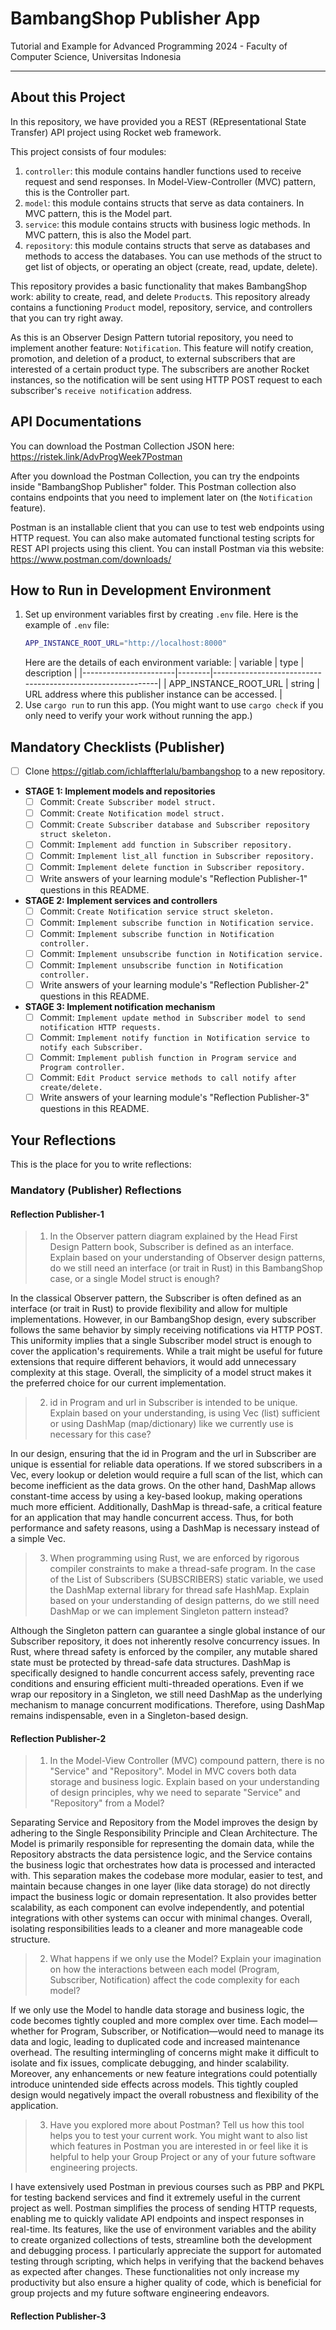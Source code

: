 # BambangShop Publisher App
Tutorial and Example for Advanced Programming 2024 - Faculty of Computer Science, Universitas Indonesia

---

## About this Project
In this repository, we have provided you a REST (REpresentational State Transfer) API project using Rocket web framework.

This project consists of four modules:
1.  `controller`: this module contains handler functions used to receive request and send responses.
    In Model-View-Controller (MVC) pattern, this is the Controller part.
2.  `model`: this module contains structs that serve as data containers.
    In MVC pattern, this is the Model part.
3.  `service`: this module contains structs with business logic methods.
    In MVC pattern, this is also the Model part.
4.  `repository`: this module contains structs that serve as databases and methods to access the databases.
    You can use methods of the struct to get list of objects, or operating an object (create, read, update, delete).

This repository provides a basic functionality that makes BambangShop work: ability to create, read, and delete `Product`s.
This repository already contains a functioning `Product` model, repository, service, and controllers that you can try right away.

As this is an Observer Design Pattern tutorial repository, you need to implement another feature: `Notification`.
This feature will notify creation, promotion, and deletion of a product, to external subscribers that are interested of a certain product type.
The subscribers are another Rocket instances, so the notification will be sent using HTTP POST request to each subscriber's `receive notification` address.

## API Documentations

You can download the Postman Collection JSON here: https://ristek.link/AdvProgWeek7Postman

After you download the Postman Collection, you can try the endpoints inside "BambangShop Publisher" folder.
This Postman collection also contains endpoints that you need to implement later on (the `Notification` feature).

Postman is an installable client that you can use to test web endpoints using HTTP request.
You can also make automated functional testing scripts for REST API projects using this client.
You can install Postman via this website: https://www.postman.com/downloads/

## How to Run in Development Environment
1.  Set up environment variables first by creating `.env` file.
    Here is the example of `.env` file:
    ```bash
    APP_INSTANCE_ROOT_URL="http://localhost:8000"
    ```
    Here are the details of each environment variable:
    | variable              | type   | description                                                |
    |-----------------------|--------|------------------------------------------------------------|
    | APP_INSTANCE_ROOT_URL | string | URL address where this publisher instance can be accessed. |
2.  Use `cargo run` to run this app.
    (You might want to use `cargo check` if you only need to verify your work without running the app.)

## Mandatory Checklists (Publisher)
-   [ ] Clone https://gitlab.com/ichlaffterlalu/bambangshop to a new repository.
-   **STAGE 1: Implement models and repositories**
    -   [ ] Commit: `Create Subscriber model struct.`
    -   [ ] Commit: `Create Notification model struct.`
    -   [ ] Commit: `Create Subscriber database and Subscriber repository struct skeleton.`
    -   [ ] Commit: `Implement add function in Subscriber repository.`
    -   [ ] Commit: `Implement list_all function in Subscriber repository.`
    -   [ ] Commit: `Implement delete function in Subscriber repository.`
    -   [ ] Write answers of your learning module's "Reflection Publisher-1" questions in this README.
-   **STAGE 2: Implement services and controllers**
    -   [ ] Commit: `Create Notification service struct skeleton.`
    -   [ ] Commit: `Implement subscribe function in Notification service.`
    -   [ ] Commit: `Implement subscribe function in Notification controller.`
    -   [ ] Commit: `Implement unsubscribe function in Notification service.`
    -   [ ] Commit: `Implement unsubscribe function in Notification controller.`
    -   [ ] Write answers of your learning module's "Reflection Publisher-2" questions in this README.
-   **STAGE 3: Implement notification mechanism**
    -   [ ] Commit: `Implement update method in Subscriber model to send notification HTTP requests.`
    -   [ ] Commit: `Implement notify function in Notification service to notify each Subscriber.`
    -   [ ] Commit: `Implement publish function in Program service and Program controller.`
    -   [ ] Commit: `Edit Product service methods to call notify after create/delete.`
    -   [ ] Write answers of your learning module's "Reflection Publisher-3" questions in this README.

## Your Reflections
This is the place for you to write reflections:

### Mandatory (Publisher) Reflections

#### Reflection Publisher-1

> 1. In the Observer pattern diagram explained by the Head First Design Pattern book, Subscriber is defined as an interface. Explain based on your understanding of Observer design patterns, do we still need an interface (or trait in Rust) in this BambangShop case, or a single Model struct is enough?

In the classical Observer pattern, the Subscriber is often defined as an interface (or trait in Rust) to provide flexibility and allow for multiple implementations. However, in our BambangShop design, every subscriber follows the same behavior by simply receiving notifications via HTTP POST. This uniformity implies that a single Subscriber model struct is enough to cover the application's requirements. While a trait might be useful for future extensions that require different behaviors, it would add unnecessary complexity at this stage. Overall, the simplicity of a model struct makes it the preferred choice for our current implementation.

> 2. id in Program and url in Subscriber is intended to be unique. Explain based on your understanding, is using Vec (list) sufficient or using DashMap (map/dictionary) like we currently use is necessary for this case?

In our design, ensuring that the id in Program and the url in Subscriber are unique is essential for reliable data operations. If we stored subscribers in a Vec, every lookup or deletion would require a full scan of the list, which can become inefficient as the data grows. On the other hand, DashMap allows constant-time access by using a key-based lookup, making operations much more efficient. Additionally, DashMap is thread-safe, a critical feature for an application that may handle concurrent access. Thus, for both performance and safety reasons, using a DashMap is necessary instead of a simple Vec.

> 3. When programming using Rust, we are enforced by rigorous compiler constraints to make a thread-safe program. In the case of the List of Subscribers (SUBSCRIBERS) static variable, we used the DashMap external library for thread safe HashMap. Explain based on your understanding of design patterns, do we still need DashMap or we can implement Singleton pattern instead?

Although the Singleton pattern can guarantee a single global instance of our Subscriber repository, it does not inherently resolve concurrency issues. In Rust, where thread safety is enforced by the compiler, any mutable shared state must be protected by thread-safe data structures. DashMap is specifically designed to handle concurrent access safely, preventing race conditions and ensuring efficient multi-threaded operations. Even if we wrap our repository in a Singleton, we still need DashMap as the underlying mechanism to manage concurrent modifications. Therefore, using DashMap remains indispensable, even in a Singleton-based design.

#### Reflection Publisher-2

> 1. In the Model-View Controller (MVC) compound pattern, there is no "Service" and "Repository". Model in MVC covers both data storage and business logic. Explain based on your understanding of design principles, why we need to separate "Service" and "Repository" from a Model?

Separating Service and Repository from the Model improves the design by adhering to the Single Responsibility Principle and Clean Architecture. The Model is primarily responsible for representing the domain data, while the Repository abstracts the data persistence logic, and the Service contains the business logic that orchestrates how data is processed and interacted with. This separation makes the codebase more modular, easier to test, and maintain because changes in one layer (like data storage) do not directly impact the business logic or domain representation. It also provides better scalability, as each component can evolve independently, and potential integrations with other systems can occur with minimal changes. Overall, isolating responsibilities leads to a cleaner and more manageable code structure.

> 2. What happens if we only use the Model? Explain your imagination on how the interactions between each model (Program, Subscriber, Notification) affect the code complexity for each model?

If we only use the Model to handle data storage and business logic, the code becomes tightly coupled and more complex over time. Each model—whether for Program, Subscriber, or Notification—would need to manage its data and logic, leading to duplicated code and increased maintenance overhead. The resulting intermingling of concerns might make it difficult to isolate and fix issues, complicate debugging, and hinder scalability. Moreover, any enhancements or new feature integrations could potentially introduce unintended side effects across models. This tightly coupled design would negatively impact the overall robustness and flexibility of the application.

> 3. Have you explored more about Postman? Tell us how this tool helps you to test your current work. You might want to also list which features in Postman you are interested in or feel like it is helpful to help your Group Project or any of your future software engineering projects.

I have extensively used Postman in previous courses such as PBP and PKPL for testing backend services and find it extremely useful in the current project as well. Postman simplifies the process of sending HTTP requests, enabling me to quickly validate API endpoints and inspect responses in real-time. Its features, like the use of environment variables and the ability to create organized collections of tests, streamline both the development and debugging process. I particularly appreciate the support for automated testing through scripting, which helps in verifying that the backend behaves as expected after changes. These functionalities not only increase my productivity but also ensure a higher quality of code, which is beneficial for group projects and my future software engineering endeavors.

#### Reflection Publisher-3